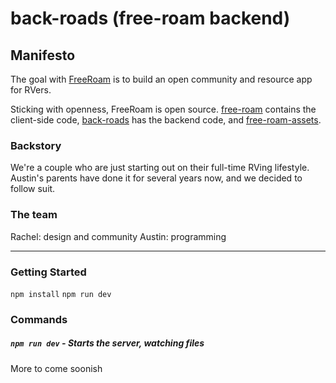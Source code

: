 # back-roads (free-roam backend)

## Manifesto
The goal with [FreeRoam](https://freeroam.app) is to build an open community and resource app for RVers.

Sticking with openness, FreeRoam is open source. [free-roam](https://github.com/freeroamapp/free-roam) contains the client-side code, [back-roads](https://github.com/freeroamapp/back-roads) has the backend code, and  [free-roam-assets](https://github.com/freeroamapp/free-roam-assets).

### Backstory
We're a couple who are just starting out on their full-time RVing lifestyle. Austin's parents have done it for several years now, and we decided to follow suit.

### The team
Rachel: design and community
Austin: programming

---

### Getting Started
`npm install`
`npm run dev`


### Commands
##### `npm run dev` - Starts the server, watching files

More to come soonish
